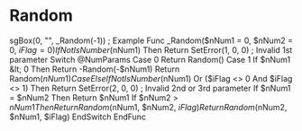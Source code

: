 # Random
sgBox(0, "", _Random(-1)) ; Example  Func _Random($nNum1 = 0, $nNum2 = 0, $iFlag = 0)     If Not IsNumber($nNum1) Then Return SetError(1, 0, 0) ; Invalid 1st parameter     Switch @NumParams         Case 0             Return Random()         Case 1             If $nNum1 &lt; 0 Then Return -Random(-$nNum1)             Return Random($nNum1)         Case Else             If Not IsNumber($nNum1) Or ($iFlag &lt;> 0 And $iFlag &lt;> 1) Then Return SetError(2, 0, 0) ; Invalid 2nd or 3rd parameter             If $nNum1 = $nNum2 Then Return $nNum1             If $nNum2 > $nNum1 Then Return Random($nNum1, $nNum2, $iFlag)             Return Random($nNum2, $nNum1, $iFlag)     EndSwitch EndFunc

